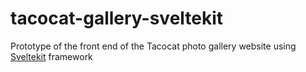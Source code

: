 # tacocat-gallery-sveltekit

Prototype of the front end of the Tacocat photo gallery website using [Sveltekit](https://kit.svelte.dev/) framework